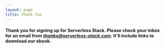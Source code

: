 ```yaml
---
layout: page
title: Thank You
---
```


#### Thank you for signing up for Serverless Stack. Please check your inbox for an email from _**thanks@serverless-stack.com**_. It'll include links to download our ebook.

<br />
<br />
<br />
<br />
<br />
